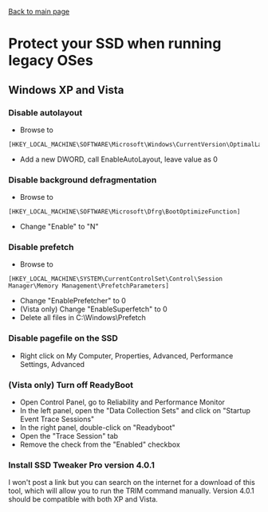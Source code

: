 [Back to main page](README.md)

# Protect your SSD when running legacy OSes
## Windows XP and Vista
### Disable autolayout
- Browse to
```
[HKEY_LOCAL_MACHINE\SOFTWARE\Microsoft\Windows\CurrentVersion\OptimalLayout]
```
- Add a new DWORD, call EnableAutoLayout, leave value as 0

### Disable background defragmentation
- Browse to
```
[HKEY_LOCAL_MACHINE\SOFTWARE\Microsoft\Dfrg\BootOptimizeFunction]
```
- Change "Enable" to "N"

### Disable prefetch
- Browse to
```
[HKEY_LOCAL_MACHINE\SYSTEM\CurrentControlSet\Control\Session Manager\Memory Management\PrefetchParameters]
```
- Change "EnablePrefetcher" to 0
- (Vista only) Change "EnableSuperfetch" to 0
- Delete all files in C:\Windows\Prefetch

### Disable pagefile on the SSD
- Right click on My Computer, Properties, Advanced, Performance Settings, Advanced

### (Vista only) Turn off ReadyBoot
- Open Control Panel, go to Reliability and Performance Monitor
- In the left panel, open the "Data Collection Sets" and click on "Startup Event Trace Sessions"
- In the right panel, double-click on "Readyboot"
- Open the "Trace Session" tab
- Remove the check from the "Enabled" checkbox

### Install SSD Tweaker Pro version 4.0.1
I won't post a link but you can search on the internet for a download of this tool, which will allow you to run the TRIM command manually. Version 4.0.1 should be compatible with both XP and Vista.
